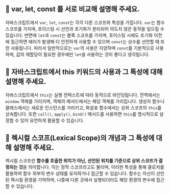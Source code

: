 ## 💭 var, let, const 를 서로 비교해 설명해 주세요.

자바스크립트에서 `var`, `let`, `const`는 각각 다른 스코프와 특성을 가집니다. `var`는 함수 스코프를 가지며, 호이스팅 시 선언과 초기화가 분리되어 의도치 않은 동작을 일으킬 수 있습니다. 반면에 `let`과 `const`는 블록 스코프를 가지며, 호이스팅 시에도 초기화 이전에 접근하면 에러가 발생해 더 안전하게 사용할 수 있으며 `const`는 상수를 선언할 때 또한 사용됩니다. 따라서 일반적으로는 `var`의 사용은 지양하며 `const`를 기본적으로 사용하며, 값의 재할당이 필요한 경우에만 `let`을 사용하는 것이 좋다고 생각됩니다.

## 💭 자바스크립트에서 this 키워드의 사용과 그 특성에 대해 설명해 주세요.

자바스크립트에서 `this`는 실행 컨텍스트에 따라 동적으로 바인딩됩니다. 전역에서는 `window` 객체를 가리키며, 객체의 메서드에서는 해당 객체를 가리킵니다. 생성자 함수나 클래스에서는 새로운 인스턴스를 가리키고, 화살표 함수에서는 상위 스코프의 `this`를 상속합니다. 또한 `call()`, `apply()`, `bind()` 메서드를 사용하면 `this`를 명시적으로 설정할 수 있어 유연하게 활용할 수 있습니다.

## 💭 렉시컬 스코프(Lexical Scope)의 개념과 그 특성에 대해 설명해 주세요.

렉시컬 스코프란 **함수를 호출한 위치가 아닌, 선언된 위치를 기준으로 상위 스코프가 결정되는 것**을 의미합니다. 이는 정적 스코프라고도 불리며, 이러한 특성을 통해 클로저를 활용하여 함수 외부의 변수 상태를 유지하거나 접근할 수 있습니다. 함수는 자신이 선언된 렉시컬 환경을 기억하며, 나중에 다른 곳에서 실행되더라도 해당 환경의 변수에 접근할 수 있습니다.
